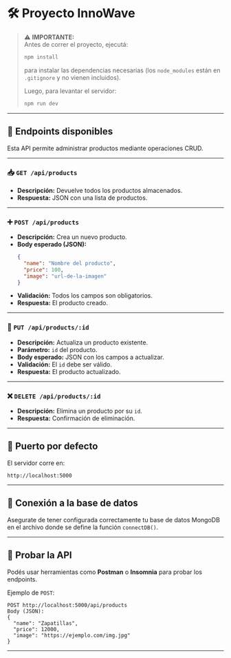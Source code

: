 # 🛠️ Proyecto InnoWave


> ⚠️ **IMPORTANTE:**  
> Antes de correr el proyecto, ejecutá:
> 
> ```bash
> npm install
> ```
> 
> para instalar las dependencias necesarias (los `node_modules` están en `.gitignore` y no vienen incluidos).
> 
> Luego, para levantar el servidor:
> 
> ```bash
> npm run dev
> ```

---

## 🚀 Endpoints disponibles

Esta API permite administrar productos mediante operaciones CRUD.

---

### 📥 `GET /api/products`
- **Descripción:** Devuelve todos los productos almacenados.
- **Respuesta:** JSON con una lista de productos.

---

### ➕ `POST /api/products`
- **Descripción:** Crea un nuevo producto.
- **Body esperado (JSON):**
  ```json
  {
    "name": "Nombre del producto",
    "price": 100,
    "image": "url-de-la-imagen"
  }
  ```
- **Validación:** Todos los campos son obligatorios.
- **Respuesta:** El producto creado.

---

### 🔁 `PUT /api/products/:id`
- **Descripción:** Actualiza un producto existente.
- **Parámetro:** `id` del producto.
- **Body esperado:** JSON con los campos a actualizar.
- **Validación:** El `id` debe ser válido.
- **Respuesta:** El producto actualizado.

---

### ❌ `DELETE /api/products/:id`
- **Descripción:** Elimina un producto por su `id`.
- **Respuesta:** Confirmación de eliminación.

---

## 📡 Puerto por defecto

El servidor corre en:

```
http://localhost:5000
```

---

## 🔌 Conexión a la base de datos

Asegurate de tener configurada correctamente tu base de datos MongoDB en el archivo donde se define la función `connectDB()`.

---

## 🧪 Probar la API

Podés usar herramientas como **Postman** o **Insomnia** para probar los endpoints.

Ejemplo de `POST`:

```
POST http://localhost:5000/api/products
Body (JSON):
{
  "name": "Zapatillas",
  "price": 12000,
  "image": "https://ejemplo.com/img.jpg"
}
```

---
